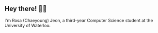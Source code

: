 ## Hey there! 👋🏼
I'm Rosa (Chaeyoung) Jeon, a third-year Computer Science student at the University of Waterloo. 
